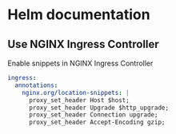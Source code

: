 # Helm documentation

## Use NGINX Ingress Controller

Enable snippets in NGINX Ingress Controller

```yaml
ingress:
  annotations:
    nginx.org/location-snippets: |
      proxy_set_header Host $host;
      proxy_set_header Upgrade $http_upgrade;
      proxy_set_header Connection upgrade;
      proxy_set_header Accept-Encoding gzip;
```
